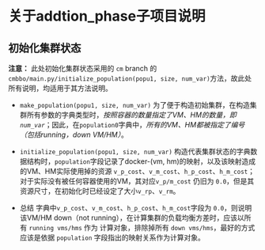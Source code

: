 # 关于addtion_phase子项目说明

## 初始化集群状态

**注意：** 此处初始化集群状态采用的 `cm` branch 的 `cmbbo/main.py/initialize_population(popu1, size, num_var)`方法，故此处所有说明，均适用于其方法说明。

- `make_population(popu1, size, num_var)`
为了便于构造初始集群，在构造集群所有参数的字典类型时，*按照容器的数量指定了VM、HM的数量，即`num_var`*；因此，在`population0`字典中，*所有的VM、HM都被指定了编号（包括running，down VM/HM）*。

- `initialize_population(popu1, size, num_var)`
构造代表集群状态的字典数据结构时，`population`字段记录了docker-(vm, hm)的映射，以及该映射造成的VM、HM实际使用掉的资源 `v_p_cost`、`v_m_cost`、`h_p_cost`、`h_m_cost`；对于实际没有被任何容器使用的VM，其对应`v_p/m_cost` 仍旧为 `0.0`，但是其资源尺寸，在初始化时已经设定了大小`v_rp`、`v_rm`。

- 总结
字典中`v_p_cost`、`v_m_cost`、`h_p_cost`、`h_m_cost`字段为 `0.0`，则说明该VM/HM down（not running），在计算集群的负载均衡方差时，应该以所有 `running vms/hms` 作为 计算对象，排除掉所有 `down vms/hms`，最好的方式应该是依据 `population` 字段指出的映射关系作为计算对象。